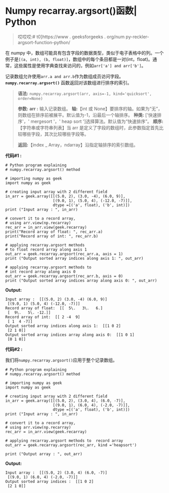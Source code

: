 # Numpy recarray.argsort()函数| Python

> 哎哎哎:# t0]https://www . geeksforgeeks . org/num py-reckler-argsort-function-python/

在 numpy 中，数组可能具有包含字段的数据类型，类似于电子表格中的列。一个例子是`[(a, int), (b, float)]`，数组中的每个条目都是一对(int，float)。通常，这些属性是使用字典查找来访问的，例如`arr['a'] and arr['b']`。

记录数组允许使用`arr.a and arr.b`作为数组成员访问字段。 **`numpy.recarray.argsort()`** 函数返回对该数组进行排序的索引。

> **语法:** `numpy.recarray.argsort(arr, axis=-1, kind='quicksort', order=None)`
> 
> **参数:**
> **arr :** 输入记录数组。
> **轴:**【int 或 None】要排序的轴。如果为“无”，则数组在排序前被展平。默认值为-1，沿最后一个轴排序。
> **种类:** ['快速排序'，' mergesort '，' heap sort ']选择算法。默认值为“快速排序”。
> **顺序:**【字符串或字符串列表】当 arr 是定义了字段的数组时，此参数指定首先比较哪些字段，其次比较哪些字段等。
> 
> **返回:**【index _ Array，ndarray】沿指定轴排序的索引数组。

**代码#1 :**

```
# Python program explaining
# numpy.recarray.argsort() method 

# importing numpy as geek
import numpy as geek

# creating input array with 2 different field 
in_arr = geek.array([[(5.0, 2), (3.0, -4), (6.0, 9)],
                     [(9.0, 1), (5.0, 4), (-12.0, -7)]],
                     dtype =[('a', float), ('b', int)])
print ("Input array : ", in_arr)

# convert it to a record array, 
# using arr.view(np.recarray)
rec_arr = in_arr.view(geek.recarray)
print("Record array of float: ", rec_arr.a)
print("Record array of int: ", rec_arr.b)

# applying recarray.argsort methods 
# to float record array along axis 1
out_arr = geek.recarray.argsort(rec_arr.a, axis = 1)
print ("Output sorted array indices along axis 1: ", out_arr) 

# applying recarray.argsort methods to
# int record array along axis 0
out_arr = geek.recarray.argsort(rec_arr.b, axis = 0)
print ("Output sorted array indices array along axis 0: ", out_arr) 
```

**Output:**

```
Input array :  [[(5.0, 2) (3.0, -4) (6.0, 9)]
 [(9.0, 1) (5.0, 4) (-12.0, -7)]]
Record array of float:  [[  5\.   3\.   6.]
 [  9\.   5\. -12.]]
Record array of int:  [[ 2 -4  9]
 [ 1  4 -7]]
Output sorted array indices along axis 1:  [[1 0 2]
 [2 1 0]]
Output sorted array indices array along axis 0:  [[1 0 1]
 [0 1 0]]

```

**代码#2 :**

我们将`numpy.recarray.argsort()`应用于整个记录数组。

```
# Python program explaining
# numpy.recarray.argsort() method 

# importing numpy as geek
import numpy as geek

# creating input array with 2 different field 
in_arr = geek.array([[(5.0, 2), (3.0, 4), (6.0, -7)],
                     [(9.0, 1), (6.0, 4), (-2.0, -7)]],
                     dtype =[('a', float), ('b', int)])
print ("Input array : ", in_arr)

# convert it to a record array, 
# using arr.view(np.recarray)
rec_arr = in_arr.view(geek.recarray)

# applying recarray.argsort methods to  record array
out_arr = geek.recarray.argsort(rec_arr, kind ='heapsort')

print ("Output array : ", out_arr)
```

**Output:**

```
Input array :  [[(5.0, 2) (3.0, 4) (6.0, -7)]
 [(9.0, 1) (6.0, 4) (-2.0, -7)]]
Output sorted array indices :  [[1 0 2]
 [2 1 0]]

```